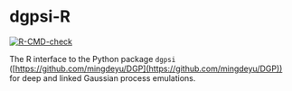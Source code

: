 # dgpsi-R

<!-- badges: start -->
  [![R-CMD-check](https://github.com/mingdeyu/dgpsi_R/actions/workflows/R-CMD-check.yaml/badge.svg)](https://github.com/mingdeyu/dgpsi-R/actions/workflows/R-CMD-check.yaml)
  <!-- badges: end -->
  
The R interface to the Python package `dgpsi` ([https://github.com/mingdeyu/DGP](https://github.com/mingdeyu/DGP)) for deep and linked Gaussian process emulations.
